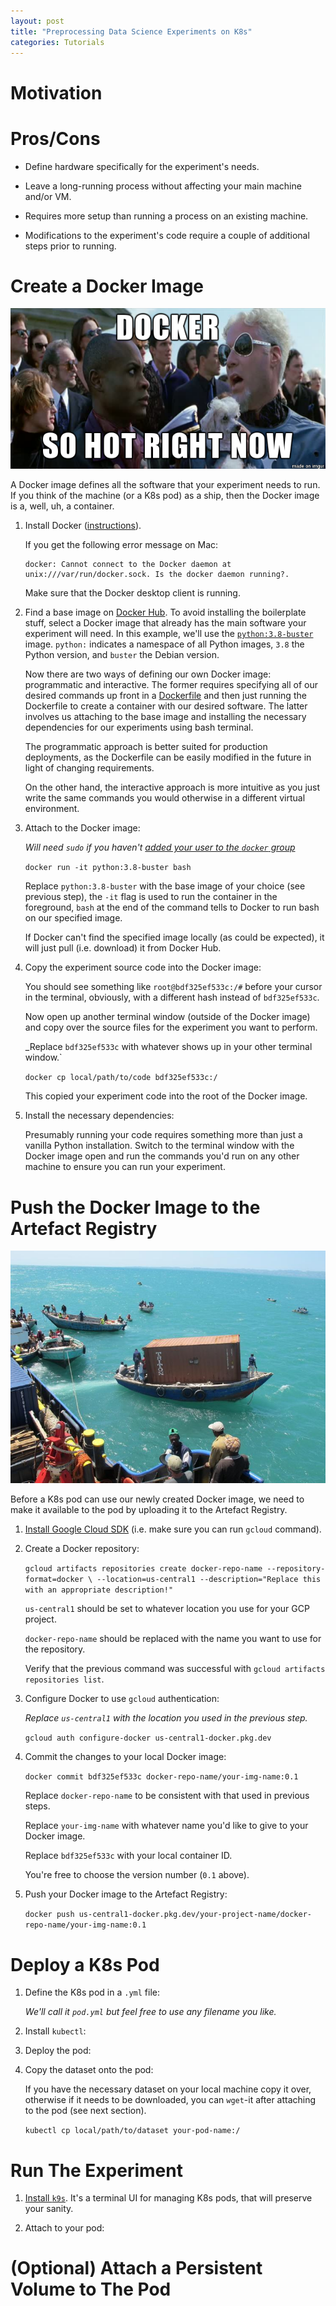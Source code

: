 ```yaml
---
layout: post
title: "Preprocessing Data Science Experiments on K8s"
categories: Tutorials
---
```


# Motivation

# Pros/Cons

+ Define hardware specifically for the experiment's needs.

+ Leave a long-running process without affecting your main machine and/or VM.

- Requires more setup than running a process on an existing machine.

- Modifications to the experiment's code require a couple of additional steps prior to running.

# Create a Docker Image

![Docker in a nutshell](/assets/k8s-experiments/docker.png)

A Docker image defines all the software that your experiment needs to run. If you think of the machine (or a K8s pod) as a ship, then the Docker image is a, well, uh, a container.

1. Install Docker ([instructions](https://docs.docker.com/get-docker/)).

    If you get the following error message on Mac:

    ```
    docker: Cannot connect to the Docker daemon at unix:///var/run/docker.sock. Is the docker daemon running?.
    ```

    Make sure that the Docker desktop client is running.

2. Find a base image on [Docker Hub](https://hub.docker.com/search?type=image&image_filter=official). To avoid installing the boilerplate stuff, select a Docker image that already has the main software your experiment will need. In this example, we'll use the [`python:3.8-buster`](https://hub.docker.com/_/python) image. `python:` indicates a namespace of all Python images, `3.8` the Python version, and `buster` the Debian version.

    Now there are two ways of defining our own Docker image: programmatic and interactive. The former requires specifying all of our desired commands up front in a [Dockerfile](https://docs.docker.com/engine/reference/builder/) and then just running the Dockerfile to create a container with our desired software. The latter involves us attaching to the base image and installing the necessary dependencies for our experiments using bash terminal.

    The programmatic approach is better suited for production deployments, as the Dockerfile can be easily modified in the future in light of changing requirements. 

    On the other hand, the interactive approach is more intuitive as you just write the same commands you would otherwise in a different virtual environment.

3. Attach to the Docker image:

    _Will need `sudo` if you haven't [added your user to the `docker` group](https://docs.docker.com/engine/install/linux-postinstall/)_

    `docker run -it python:3.8-buster bash`


    Replace `python:3.8-buster` with the base image of your choice (see previous step), the `-it` flag is used to run the container in the foreground, `bash` at the end of the command tells to Docker to run bash on our specified image.

    If Docker can't find the specified image locally (as could be expected), it will just pull (i.e. download) it from Docker Hub.

4. Copy the experiment source code into the Docker image:

    You should see something like `root@bdf325ef533c:/#` before your cursor in the terminal, obviously, with a different hash instead of `bdf325ef533c`.

    Now open up another terminal window (outside of the Docker image) and copy over the source files for the experiment you want to perform.

    _Replace `bdf325ef533c` with whatever shows up in your other terminal window.`

    `docker cp local/path/to/code bdf325ef533c:/`

    This copied your experiment code into the root of the Docker image.

5. Install the necessary dependencies:

    Presumably running your code requires something more than just a vanilla Python installation. Switch to the terminal window with the Docker image open and run the commands you'd run on any other machine to ensure you can run your experiment.

# Push the Docker Image to the Artefact Registry

![Shipping docker](/assets/k8s-experiments/ship.jpg)

Before a K8s pod can use our newly created Docker image, we need to make it available to the pod by uploading it to the Artefact Registry. 

1. [Install Google Cloud SDK](https://cloud.google.com/sdk/docs/install) (i.e. make sure you can run `gcloud` command).

1. Create a Docker repository:

    `gcloud artifacts repositories create docker-repo-name --repository-format=docker \
    --location=us-central1 --description="Replace this with an appropriate description!"`

    `us-central1` should be set to whatever location you use for your GCP project.

    `docker-repo-name` should be replaced with the name you want to use for the repository.

    Verify that the previous command was successful with `gcloud artifacts repositories list`.

1. Configure Docker to use `gcloud` authentication:

    _Replace `us-central1` with the location you used in the previous step._

    `gcloud auth configure-docker us-central1-docker.pkg.dev`

1. Commit the changes to your local Docker image:

    `docker commit bdf325ef533c docker-repo-name/your-img-name:0.1`

    Replace `docker-repo-name` to be consistent with that used in previous steps.

    Replace `your-img-name` with whatever name you'd like to give to your Docker image.

    Replace `bdf325ef533c` with your local container ID.

    You're free to choose the version number (`0.1` above).

1. Push your Docker image to the Artefact Registry:

    `docker push us-central1-docker.pkg.dev/your-project-name/docker-repo-name/your-img-name:0.1`


# Deploy a K8s Pod

1. Define the K8s pod in a `.yml` file:

    _We'll call it `pod.yml` but feel free to use any filename you like._

1. Install `kubectl`:

1. Deploy the pod:

1. Copy the dataset onto the pod:

    If you have the necessary dataset on your local machine copy it over, otherwise if it needs to be downloaded, you can `wget`-it after attaching to the pod (see next section).

    `kubectl cp local/path/to/dataset your-pod-name:/`

# Run The Experiment 

1. [Install `k9s`](https://github.com/derailed/k9s#installation). It's a terminal UI for managing K8s pods, that will preserve your sanity.

1. Attach to your pod:



# (Optional) Attach a Persistent Volume to The Pod
